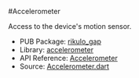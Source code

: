 #Accelerometer

Access to the device's motion sensor.

* PUB Package: [rikulo_gap](http://pub.dartlang.org/packages/rikulo_gap)
* Library: [accelerometer](gap:)
* API Reference: [Accelerometer](gap:gap)
* Source: [Accelerometer.dart](source:gap:lib/src)
